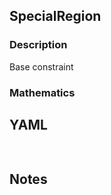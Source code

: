## SpecialRegion

### Description

Base constraint

### Mathematics

## YAML

```yaml
    
```

## Notes

